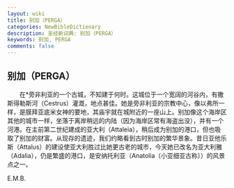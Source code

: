 ```yaml
---
layout: wiki
title: 别加（PERGA）
categories: NewBibleDictionary
description: 圣经新词典: 别加（PERGA）
keywords: 别加, PERGA
comments: false
---
```


## 别加（PERGA）

　　在*旁非利亚的一个古城，不知建于何时。这城位于一个宽阔的河谷内，有撒斯得勒斯河（Cestrus）灌溉，地点甚佳。她是旁非利亚的宗教中心，像以弗所一样，是膜拜亚底米女神的要地，其庙宇就在城附近的一座山上。别加像这个海岸区其他的城市一样，坐落于离岸稍远的内陆（因为海岸区常有海盗出没），并有一个河港。在主前第二世纪建成的亚大利（Attaleia），稍后成为别加的港口，但也吸取了别加的财富。从现存的遗迹，我们约略看到古时别加的繁华景象。昔日亚他乐斯（Attalus）的建设使亚大利胜过比她更古老的城市，今天她已改名为亚大利雅（Adalia），仍是繁盛的港口，是安纳托利亚（Anatolia〔小亚细亚古称〕）的风景点之一。

E.M.B.








